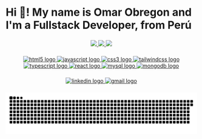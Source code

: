 <h1 align="left">Hi 👋! My name is Omar Obregon and I'm a Fullstack Developer, from Perú</h1>

###

<div align="center" >
    <a href="https://github.com/Obrn544">
    <img height="180em" src="https://github-readme-stats.vercel.app/api?username=Obrn544&show_icons=true&theme=gotham&include_all_commits=true&count_private=true"/>
    <img height="180em" src="https://github-readme-stats.vercel.app/api/top-langs/?username=Obrn544&layout=compact&langs_count=7&theme=gotham"/>
    <img height="180em" src="https://github-readme-streak-stats.herokuapp.com/?user=Obrn544&theme=gotham"/>
</div>

###

<div align="center">
  <img src="https://cdn.jsdelivr.net/gh/devicons/devicon/icons/html5/html5-original.svg" height="40" alt="html5 logo"  />
  <img src="https://cdn.jsdelivr.net/gh/devicons/devicon/icons/javascript/javascript-original.svg" height="40" alt="javascript logo"  />
  <img src="https://cdn.jsdelivr.net/gh/devicons/devicon/icons/css3/css3-original.svg" height="40" alt="css3 logo"  />
  <img src="https://cdn.simpleicons.org/tailwindcss/06B6D4" height="40" alt="tailwindcss logo"  />
  <img src="https://cdn.jsdelivr.net/gh/devicons/devicon/icons/typescript/typescript-original.svg" height="40" alt="typescript logo"  />
  <img src="https://cdn.jsdelivr.net/gh/devicons/devicon/icons/react/react-original.svg" height="40" alt="react logo"  />
  <img src="https://cdn.jsdelivr.net/gh/devicons/devicon/icons/postgresql/postgresql-original.svg" height="40" alt="mysql logo"  />
  <img src="https://cdn.jsdelivr.net/gh/devicons/devicon/icons/mongodb/mongodb-original.svg" height="40" alt="mongodb logo"  />
</div>

###

<div align="center">
  <a href="https://linkedin.com/in/adolfo-omar-obregón-henostroza-b0a5b129b" target="_blank">
    <img src="https://img.shields.io/static/v1?message=LinkedIn&logo=linkedin&label=&color=0077B5&logoColor=white&labelColor=&style=for-the-badge" height="29" alt="linkedin logo" />
  </a>
  <a href="mailto:oobregon544@gmail.com" target="_blank">
    <img src="https://img.shields.io/static/v1?message=Gmail&logo=gmail&label=&color=D14836&logoColor=white&labelColor=&style=for-the-badge" height="29" alt="gmail logo"  />
  </a>
</div>

###

<img src="./github-user-contribution.svg" />

###
